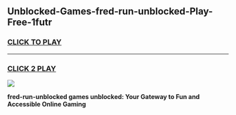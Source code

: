 
## Unblocked-Games-fred-run-unblocked-Play-Free-1futr
<h3>
<a href="https://premium76.site?title=fred-run-unblocked&ref=23A">CLICK TO PLAY</a></h3>
<hr>

<h3>
<a href="https://premium76.site?title=fred-run-unblocked&ref=23A">CLICK 2 PLAY</a>
  
</h3>

<a href="https://premium76.site?title=fred-run-unblocked&ref=23A"><img src="https://clearcache.store/games.png"></a>


**fred-run-unblocked games unblocked: Your Gateway to Fun and Accessible Online Gaming**
